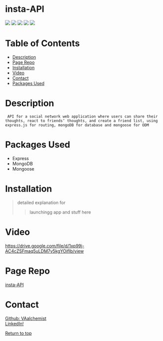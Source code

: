 # insta-API

![](https://img.shields.io/badge/Javascript-yellow.svg)
![](https://img.shields.io/badge/express.js-red.svg)
![](https://img.shields.io/badge/node.js-green.svg)
![](https://img.shields.io/badge/mongoose-orange.svg)
![](https://img.shields.io/badge/mongoDB-blue.svg)



# Table of Contents
* [Description](#description)
* [Page Repo](#deployed-page)
* [Installation](#installation)
* [Video](#video)
* [Contact](#contact)
* [Packages Used](#packages-used)

# Description
```
 API for a social network web application where users can share their thoughts, react to friends’ thoughts, and create a friend list, using express.js for routing, mongoDB for database and mongoose for ODM
```

# Packages Used
  * Express
  * MongoDB
  * Mongoose

# Installation

> detailed explanation for 
>> launchingg app and stuff here

# Video
https://drive.google.com/file/d/1xp99j-AC4cZSFmaq5uLDM7v5kgYOifIb/view


# Page Repo
<a href="https://github.com/VAalchemist/insta-API">insta-API</a> 

 
# Contact
<a href="https://github.com/VAalchemist">Github: VAalchemist</a><br>
<a href="https://www.linkedin.com/in/charlene-kim-1a9a72226/">LinkedIn! </a><br>




[Return to top](#insta-api)